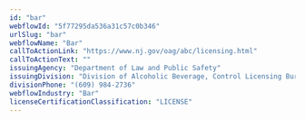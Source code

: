 ```yaml
---
id: "bar"
webflowId: "5f77295da536a31c57c0b346"
urlSlug: "bar"
webflowName: "Bar"
callToActionLink: "https://www.nj.gov/oag/abc/licensing.html"
callToActionText: ""
issuingAgency: "Department of Law and Public Safety"
issuingDivision: "Division of Alcoholic Beverage, Control Licensing Bureau"
divisionPhone: "(609) 984-2736"
webflowIndustry: "Bar"
licenseCertificationClassification: "LICENSE"
---
```

